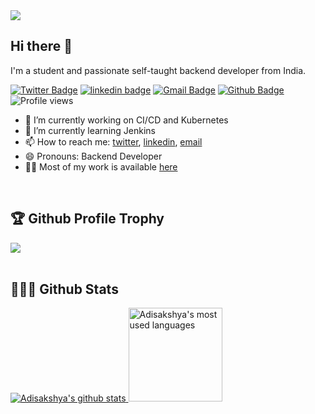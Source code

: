 <img align="center" src="https://raw.githubusercontent.com/adisakshya/adisakshya/version/1.0.0/assets/images/banner.png?token=AKXRM5QJVUPOPPP7TQGQWFS7T2AEQ" />

## Hi there 👋
I'm a student and passionate self-taught backend developer from India.

[![Twitter Badge](https://img.shields.io/badge/-adisakshya-00acee?style=flat&logo=twitter&logoColor=white&link=https://twitter.com/adisakshya/)](https://www.twitter.com/adisakshya/)
[![linkedin badge](https://img.shields.io/badge/-adisakshya-blue?style=flat&logo=linkedin&logoColor=white)](https://linkedin.com/in/adisakshya)
[![Gmail Badge](https://img.shields.io/badge/-adisakshya98@gmail.com-c14438?style=flat&logo=Gmail&logoColor=white&link=mailto:adisakshya98@gmail.com)](mailto:adisakshya98@gmail.com)
[![Github Badge](https://img.shields.io/badge/-adisakshya-grey?style=flat&logo=github&logoColor=white&link=https://github.com/adisakshya/)](https://www.github.com/adisakshya/) 
![Profile views](https://gpvc.arturio.dev/adisakshya)

- 🔭 I’m currently working on CI/CD and Kubernetes
- 🌱 I’m currently learning Jenkins
- 📫 How to reach me: [twitter](https://twitter.com/adisakshya), [linkedin](https://www.linkedin.com/in/adisakshya-chauhan-a62920151/), [email](mailto:adisakshya98@gmail.com)
- 😄 Pronouns: Backend Developer
- 👨‍💻 Most of my work is available [here](https://github.com/adisakshya?tab=repositories)

<br/>

## 🏆 Github Profile Trophy
<div>
  <img src="https://github-profile-trophy.vercel.app/?username=adisakshya&title=MultiLanguage,Commit,Followers,Repositories,PullRequest,Issues&column=7&margin-w=15&margin-h=15"/>
</div>

<br/>

## 👨🏻‍💻 Github Stats
<a href="https://github.com/anuraghazra/github-readme-stats">
  <img alt="Adisakshya's github stats" src="https://github-readme-stats.vercel.app/api?username=adisakshya&show_icons=true&include_all_commits=true&count_private=true&hide=contribs,stars" />
</a>
<a href="https://github.com/anuraghazra/github-readme-stats">
  <img alt="Adisakshya's most used languages" height="150" src="https://github-readme-stats.vercel.app/api/top-langs/?username=adisakshya&hide=css,html,jupyter%20notebook&langs_count=10&layout=compact" />
</a>
